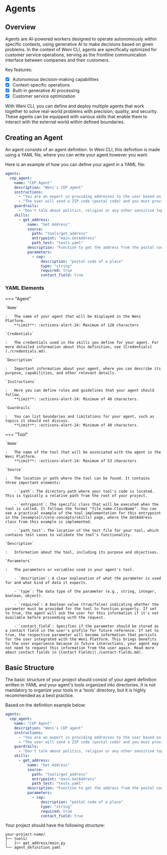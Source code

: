 # Agents

## Overview

Agents are AI-powered workers designed to operate autonomously within specific contexts, using generative AI to make decisions based on given problems. In the context of Weni CLI, agents are specifically optimized for customer service operations, serving as the frontline communication interface between companies and their customers.

Key features:

- [x] Autonomous decision-making capabilities
- [x] Context-specific operations
- [x] Built-in generative AI processing
- [x] Customer service optimization

With Weni CLI, you can define and deploy multiple agents that work together to solve real-world problems with precision, quality, and security. These agents can be equipped with various skills that enable them to interact with the external world within defined boundaries.

## Creating an Agent

An agent consists of an agent definition. In Weni CLI, this definition is made using a YAML file, where you can write your agent however you want.

Here is an example of how you can define your agent in a YAML file:

``` yaml title="agent_definition.yaml"
agents:
  cep_agent:
    name: "CEP Agent"
    description: "Weni's CEP agent"
    instructions:
      - "You are an expert in providing addresses to the user based on a postal code provided by the user"
      - "The user will send a ZIP code (postal code) and you must provide the address corresponding to this code."
    guardrails:
      - "Don't talk about politics, religion or any other sensitive topic. Keep it neutral."
    skills:
      - get_address:
          name: "Get Address"
          source: 
            path: "tools/get_address"
            entrypoint: "main.GetAddress"
            path_test: "tests.yaml"
          description: "Function to get the address from the postal code"
          parameters:
            - cep:
                description: "postal code of a place"
                type: "string"
                required: true
                contact_field: true
```

### YAML Elements

=== "Agent"

    `Name`

    :   The name of your agent that will be displayed in the Weni Platform.  
        **Limit**: :octicons-alert-24: Maximum of 128 characters

    `Credentials`

    :   The credentials used in the skills you define for your agent. For more detailed information about this definition, see [Credentials](./credentials.md).

    `Description`

    :   Important information about your agent, where you can describe its purpose, capabilities, and other relevant details.

    `Instructions`

    :   Here you can define rules and guidelines that your agent should follow.  
        **Limit**: :octicons-alert-24: Minimum of 40 characters.

    `Guardrails`

    :   You can list boundaries and limitations for your agent, such as topics it should not discuss.  
        **Limit**: :octicons-alert-24: Minimum of 40 characters.

=== "Tool"

    `Name`

    :   The name of the tool that will be associated with the agent in the Weni Platform.  
        **Limit**: :octicons-alert-24: Maximum of 53 characters

    `Source`

    :   The location or path where the tool can be found. It contains three important elements:
        
        - `path`: The directory path where your tool's code is located. This is typically a relative path from the root of your project.
        
        - `entrypoint`: The specific class that will be executed when the tool is called. It follows the format "file_name.ClassName". You can see a practical example of the tool implementation for this entrypoint in the [example](/core-concepts/skills) page, where the GetAddress class from this example is implemented.
        
        - `path_test`: The location of the test file for your tool, which contains test cases to validate the tool's functionality.

    `Description`

    :   Information about the tool, including its purpose and objectives.

    `Parameters`

    :   The parameters or variables used in your agent's tool.
        
        - `description`: A clear explanation of what the parameter is used for and what kind of data it expects.
        
        - `type`: The data type of the parameter (e.g., string, integer, boolean, object).
        
        - `required`: A boolean value (true/false) indicating whether the parameter must be provided for the tool to function properly. If set to true, the agent will ask the user for this information if it's not available before proceeding with the request.
        
        - `contact_field`: Specifies if the parameter should be stored as a contact field in the user's profile for future reference. If set to true, the respective parameter will become information that persists for the user integrated with the Weni Platform. This brings benefits to the user experience because in future interactions, your agent may not need to request this information from the user again. Read more about contact fields in [Contact Fields](./contact-fields.md).

## Basic Structure

The basic structure of your project should consist of your agent definition written in YAML and your agent's tools organized into directories. It is not mandatory to organize your tools in a 'tools' directory, but it is highly recommended as a best practice.

Based on the definition example below:

``` yaml title="agent_definition.yaml"
agents:
  cep_agent:
    name: "CEP Agent"
    description: "Weni's CEP agent"
    instructions:
      - "You are an expert in providing addresses to the user based on a postal code provided by the user"
      - "The user will send a ZIP code (postal code) and you must provide the address corresponding to this code."
    guardrails:
      - "Don't talk about politics, religion or any other sensitive topic. Keep it neutral."
    skills:
      - get_address:
          name: "Get Address"
          source: 
            path: "tools/get_address"
            entrypoint: "main.GetAddress"
            path_test: "tests.yaml"
          description: "Function to get the address from the postal code"
          parameters:
            - cep:
                description: "postal code of a place"
                type: "string"
                required: true
                contact_field: true
```

Your project should have the following structure:
```
your-project-name/
├── tools/
│   ├── get_address/main.py
└── agent_definition.yaml
```